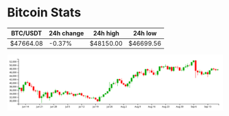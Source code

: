 # Bitcoin Stats

BTC/USDT|24h change|24h high|24h low|
|---|---|---|---|
|$47664.08|-0.37%|$48150.00|$46699.56|

<img src="./chart.svg">
